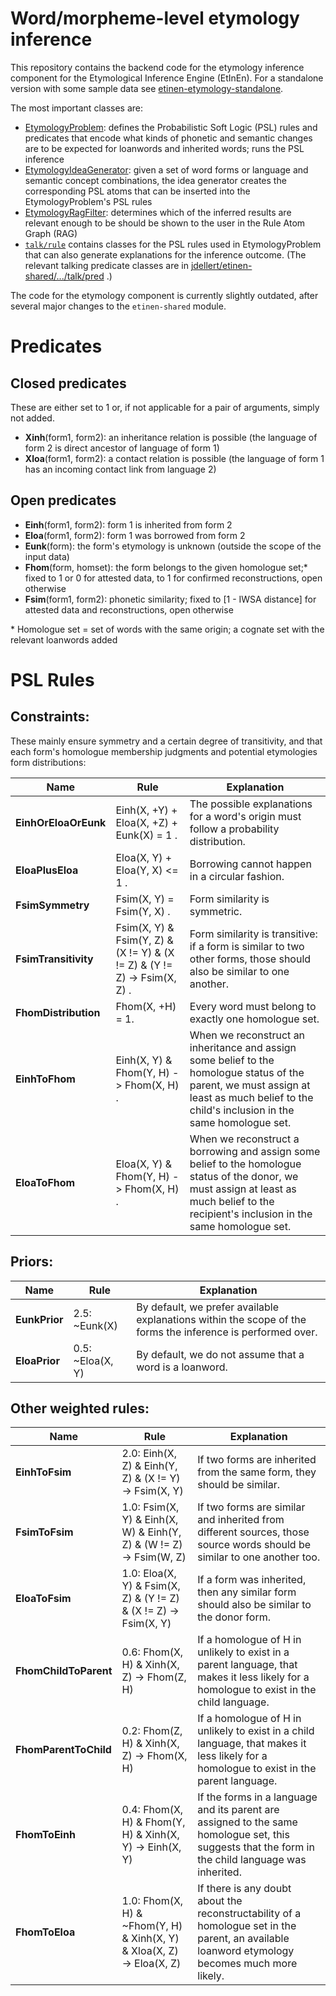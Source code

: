 # Word/morpheme-level etymology inference

This repository contains the backend code for the etymology inference component for the Etymological Inference Engine (EtInEn).
For a standalone version with some sample data see [etinen-etymology-standalone](https://github.com/verenablaschke/etinen-etymology-standalone).

The most important classes are:

- [EtymologyProblem](https://github.com/verenablaschke/etinen-etymology/blob/master/src/main/java/de/tuebingen/sfs/eie/components/etymology/problems/EtymologyProblem.java):
  defines the Probabilistic Soft Logic (PSL) rules and predicates that encode what kinds of phonetic and semantic
  changes are to be expected for loanwords and inherited words; runs the PSL inference
- [EtymologyIdeaGenerator](https://github.com/verenablaschke/etinen-etymology/blob/master/src/main/java/de/tuebingen/sfs/eie/components/etymology/ideas/EtymologyIdeaGenerator.java):
  given a set of word forms or language and semantic concept combinations, the idea generator creates the corresponding
  PSL atoms that can be inserted into the EtymologyProblem's PSL rules
- [EtymologyRagFilter](https://github.com/verenablaschke/etinen-etymology/blob/master/src/main/java/de/tuebingen/sfs/eie/components/etymology/filter/EtymologyRagFilter.java):
  determines which of the inferred results are relevant enough to be should be shown to the user in the Rule Atom
  Graph (RAG)
- [`talk/rule`](https://github.com/verenablaschke/etinen-etymology/tree/master/src/main/java/de/tuebingen/sfs/eie/components/etymology/talk/rule)
  contains classes for the PSL rules used in EtymologyProblem that can also generate explanations for the inference
  outcome. (The relevant talking predicate classes are
  in [jdellert/etinen-shared/.../talk/pred](https://github.com/jdellert/etinen-shared/tree/master/src/main/java/de/tuebingen/sfs/eie/shared/talk/pred)
  .)

The code for the etymology component is currently slightly outdated, after several major changes to the `etinen-shared` module.

# Predicates

## Closed predicates

These are either set to 1 or, if not applicable for a pair of arguments, simply not added.

- **Xinh**(form1, form2): an inheritance relation is possible (the language of form 2 is direct ancestor of language of form 1)
- **Xloa**(form1, form2): a contact relation is possible (the language of form 1 has an incoming contact link from language 2)

## Open predicates

- **Einh**(form1, form2): form 1 is inherited from form 2
- **Eloa**(form1, form2): form 1 was borrowed from form 2
- **Eunk**(form): the form's etymology is unknown (outside the scope of the input data)
- **Fhom**(form, homset): the form belongs to the given homologue set;* fixed to 1 or 0 for attested data, to 1 for confirmed reconstructions, open otherwise
- **Fsim**(form1, form2): phonetic similarity; fixed to [1 - IWSA distance] for attested data and reconstructions, open otherwise

\* Homologue set = set of words with the same origin; a cognate set with the relevant loanwords added

# PSL Rules

## Constraints:

These mainly ensure symmetry and a certain degree of transitivity, 
and that each form's homologue membership judgments and potential etymologies form distributions:

| Name                 | Rule                                                                     | Explanation                                                                                                                                                                                 |
|----------------------|--------------------------------------------------------------------------|---------------------------------------------------------------------------------------------------------------------------------------------------------------------------------------------|
| **EinhOrEloaOrEunk** | Einh(X, +Y) + Eloa(X, +Z) + Eunk(X) = 1 .                                | The possible explanations for a word's origin must follow a probability distribution.                                                                                                       |
| **EloaPlusEloa**     | Eloa(X, Y) + Eloa(Y, X) <= 1 .                                           | Borrowing cannot happen in a circular fashion.                                                                                                                                              |
| **FsimSymmetry**     | Fsim(X, Y) = Fsim(Y, X) .                                                | Form similarity is symmetric.                                                                                                                                                               |
| **FsimTransitivity** | Fsim(X, Y) & Fsim(Y, Z) & (X != Y) & (X != Z) & (Y != Z) -> Fsim(X, Z) . | Form similarity is transitive: if a form is similar to two other forms, those should also be similar to one another.                                                                        |
| **FhomDistribution** | Fhom(X, +H) = 1.                                                         | Every word must belong to exactly one homologue set.                                                                                                                                        |
| **EinhToFhom**       | Einh(X, Y) & Fhom(Y, H) -> Fhom(X, H) .                                  | When we reconstruct an inheritance and assign some belief to the homologue status of the parent, we must assign at least as much belief to the child's inclusion in the same homologue set. |
| **EloaToFhom**       | Eloa(X, Y) & Fhom(Y, H) -> Fhom(X, H) .                                  | When we reconstruct a borrowing and assign some belief to the homologue status of the donor, we must assign at least as much belief to the recipient's inclusion in the same homologue set. |

## Priors:

| Name          | Rule             | Explanation                                                                                                 |
|---------------|------------------|-------------------------------------------------------------------------------------------------------------|
| **EunkPrior** | 2.5: ~Eunk(X)    | By default, we prefer available explanations within the scope of the forms the inference is performed over. |
| **EloaPrior** | 0.5: ~Eloa(X, Y) | By default, we do not assume that a word is a loanword.                                                     |

## Other weighted rules:

| Name                  | Rule                                                                  | Explanation                                                                                                                                        |
|-----------------------|-----------------------------------------------------------------------|----------------------------------------------------------------------------------------------------------------------------------------------------|
| **EinhToFsim**        | 2.0: Einh(X, Z) & Einh(Y, Z) & (X != Y) -> Fsim(X, Y)                 | If two forms are inherited from the same form, they should be similar.                                                                             |
| **FsimToFsim**        | 1.0: Fsim(X, Y) & Einh(X, W) & Einh(Y, Z) & (W != Z) -> Fsim(W, Z)    | If two forms are similar and inherited from different sources, those source words should be similar to one another too.                            |
| **EloaToFsim**        | 1.0: Eloa(X, Y) & Fsim(X, Z) & (Y != Z) & (X != Z) -> Fsim(X, Y)      | If a form was inherited, then any similar form should also be similar to the donor form.                                                           |
| **FhomChildToParent** | 0.6: Fhom(X, H) & Xinh(X, Z) -> Fhom(Z, H)                            | If a homologue of H in unlikely to exist in a parent language, that makes it less likely for a homologue to exist in the child language.           |
| **FhomParentToChild** | 0.2: Fhom(Z, H) & Xinh(X, Z) -> Fhom(X, H)                            | If a homologue of H in unlikely to exist in a child language, that makes it less likely for a homologue to exist in the parent language.           |
| **FhomToEinh**        | 0.4: Fhom(X, H) & Fhom(Y, H) & Xinh(X, Y) -> Einh(X, Y)               | If the forms in a language and its parent are assigned to the same homologue set, this suggests that the form in the child language was inherited. |
| **FhomToEloa**        | 1.0: Fhom(X, H) & ~Fhom(Y, H) & Xinh(X, Y) & Xloa(X, Z) -> Eloa(X, Z) | If there is any doubt about the reconstructability of a homologue set in the parent, an available loanword etymology becomes much more likely.     |
